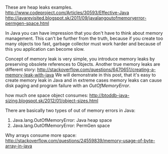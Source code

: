 These are heap leaks examples.
http://www.codeproject.com/Articles/30593/Effective-Java
http://javarevisited.blogspot.sk/2011/09/javalangoutofmemoryerror-permgen-space.html

In Java you can have impression that you don't have to think about memory management. This can't be further from the truth, because
if you create too many objects too fast, garbage collector must work harder and because of this you application can become slow.

Concept of memory leak is very simple, you introduce memory leaks by preserving obsolete references to Objects.
Another true memory leaks are different story:
http://stackoverflow.com/questions/6470651/creating-a-memory-leak-with-java
We will demonstrate in this post, that it's easy to create memory leak in Java and in extreme cases memory leaks can cause disk paging and
program failure with an <i>OutOfMemoryError</i>.

how much one space object consumes:
http://btoddb-java-sizing.blogspot.sk/2012/01/object-sizes.html

There are basically two types of out of memory errors in Java:
1) Java.lang.OutOfMemoryError: Java heap space
2) Java.lang.OutOfMemoryError: PermGen space

Why arrays consume more space:
http://stackoverflow.com/questions/24559839/memory-usage-of-byte-array-in-java